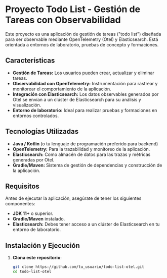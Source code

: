 # Proyecto Todo List - Gestión de Tareas con Observabilidad

Este proyecto es una aplicación de gestión de tareas ("todo list") diseñada para ser observable mediante OpenTelemetry (Otel) y Elasticsearch. Está orientada a entornos de laboratorio, pruebas de concepto y formaciones.

## Características

- **Gestión de Tareas:** Los usuarios pueden crear, actualizar y eliminar tareas.
- **Observabilidad con OpenTelemetry:** Instrumentación para rastrear y monitorear el comportamiento de la aplicación.
- **Integración con Elasticsearch:** Los datos observables generados por Otel se envían a un clúster de Elasticsearch para su análisis y visualización.
- **Entorno de laboratorio:** Ideal para realizar pruebas y formaciones en entornos controlados.

## Tecnologías Utilizadas

- **Java / Kotlin** (o tu lenguaje de programación preferido para backend)
- **OpenTelemetry:** Para la trazabilidad y monitoreo de la aplicación.
- **Elasticsearch:** Como almacén de datos para las trazas y métricas generadas por Otel.
- **Gradle/Maven:** Sistema de gestión de dependencias y construcción de la aplicación.

## Requisitos

Antes de ejecutar la aplicación, asegúrate de tener los siguientes componentes:

- **JDK 11+** o superior.
- **Gradle/Maven** instalado.
- **Elasticsearch:** Debes tener acceso a un clúster de Elasticsearch en tu entorno de laboratorio.

## Instalación y Ejecución

1. **Clona este repositorio**:

   ```bash
   git clone https://github.com/tu_usuario/todo-list-otel.git
   cd todo-list-otel